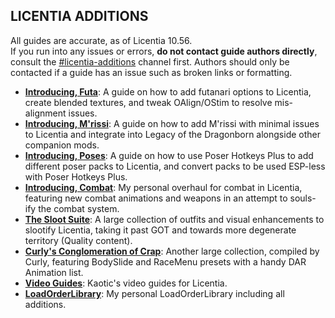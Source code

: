 ## LICENTIA ADDITIONS
All guides are accurate, as of Licentia 10.56.<br>
If you run into any issues or errors, <b>do not contact guide authors directly</b>, consult the [#licentia-additions](https://discord.gg/wabbajack) channel first. Authors should only be contacted if a guide has an issue such as broken links or formatting.
- [**Introducing, Futa**](licentia-futa.md): A guide on how to add futanari options to Licentia, create blended textures, and tweak OAlign/OStim to resolve mis-alignment issues.
- [**Introducing, M'rissi**](licentia-mrissi.md): A guide on how to add M'rissi with minimal issues to Licentia and integrate into Legacy of the Dragonborn alongside other companion mods.
- [**Introducing, Poses**](licentia-poses.md): A guide on how to use Poser Hotkeys Plus to add different poser packs to Licentia, and convert packs to be used ESP-less with Poser Hotkeys Plus.
- [**Introducing, Combat**](licentia-combat.md): My personal overhaul for combat in Licentia, featuring new combat animations and weapons in an attempt to souls-ify the combat system.
- [**The Sloot Suite**](https://docs.google.com/document/d/1q1CxiZEynyFdRtynsxF5oLziQwtqzQcdiQwipjItHlM/edit?usp=drivesdk): A large collection of outfits and visual enhancements to slootify Licentia, taking it past GOT and towards more degenerate territory (Quality content).
- [**Curly's Conglomeration of Crap**](https://docs.google.com/document/d/1q1CxiZEynyFdRtynsxF5oLziQwtqzQcdiQwipjItHlM/edit?usp=drivesdk): Another large collection, compiled by Curly, featuring BodySlide and RaceMenu presets with a handy DAR Animation list.
- [**Video Guides**](https://www.youtube.com/playlist?list=PLuRl4XYwR3uwEwIxombgIwLF-rXudAiCV): Kaotic's video guides for Licentia.
- [**LoadOrderLibrary**](https://loadorderlibrary.com/lists/samsys-licentia-v1056): My personal LoadOrderLibrary including all additions.
